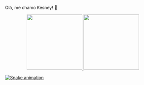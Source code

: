 Olá, me chamo Kesney! 🦋

<div align="center">
  <a href="https://github.com/WKesneY">
  <img height="180em" src="https://github-readme-stats.vercel.app/api?username=WKesneY&show_icons=true&theme=dracula&include_all_commits=true&count_private=true"/>
  <img height="180em" src="https://github-readme-stats.vercel.app/api/top-langs/?username=WKesneY&layout=compact&langs_count=7&theme=dracula"/>
</div>

![Snake animation](https://github.com/WKesneY/WKesneY/blob/output/github-contribution-grid-snake.svg)
